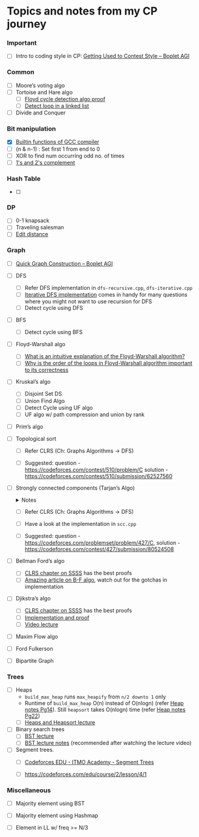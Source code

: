 # Topics and notes from my CP journey

### Important
- [ ] Intro to coding style in CP: [Getting Used to Contest Style – Boplet AGI](https://boplets.com/2019/07/10/getting-used-to-contest-style-for-beginners/)

### Common
- [ ] Moore’s voting algo
- [ ] Tortoise and Hare algo
  - [ ] [Floyd cycle detection algo proof](https://cs.stackexchange.com/a/90990/92327)
  - [ ] [Detect loop in a linked list](https://www.geeksforgeeks.org/detect-loop-in-a-linked-list/)
- [ ] Divide and Conquer

### Bit manipulation
- [x] [Builtin functions of GCC compiler](https://www.geeksforgeeks.org/builtin-functions-gcc-compiler/)
- [ ] (n & n-1) : Set first 1 from end to 0
- [ ] XOR to find num occurring odd no. of times
- [ ] [1's and 2's complement](https://www.geeksforgeeks.org/whats-difference-between-1s-complement-and-2s-complement/)

### Hash Table
- [ ] 

### DP
- [ ] 0-1 knapsack
- [ ] Traveling salesman
- [ ] [Edit distance](https://www.geeksforgeeks.org/edit-distance-dp-5/)

### Graph
- [ ] [Quick Graph Construction – Boplet AGI](https://boplets.com/2019/07/17/quick-graph-construction/)
- [ ] DFS
  - [ ] Refer DFS implementation in `dfs-recursive.cpp`, `dfs-iterative.cpp`
  - [ ] [Iterative DFS implementation](https://www.geeksforgeeks.org/iterative-depth-first-traversal/) comes in handy for many questions where you might not want to use recursion for DFS
  - [ ] Detect cycle using DFS
- [ ] BFS
  - [ ] Detect cycle using BFS
- [ ] Floyd-Warshall algo
  - [ ] [What is an intuitive explanation of the Floyd-Warshall algorithm?](https://www.quora.com/What-is-an-intuitive-explanation-of-the-Floyd-Warshall-algorithm)
  - [ ] [Why is the order of the loops in Floyd-Warshall algorithm important to its correctness](https://www.quora.com/Why-is-the-order-of-the-loops-in-Floyd-Warshall-algorithm-important-to-its-correctness)
- [ ] Kruskal’s algo
  - [ ] Disjoint Set DS
  - [ ] Union Find Algo
  - [ ] Detect Cycle using UF algo
  - [ ] UF algo w/ path compression and union by rank
- [ ] Prim’s algo
- [ ] Topological sort
  - [ ] Refer CLRS (Ch: Graphs Algorithms -> DFS)
  - [ ] Suggested: question - https://codeforces.com/contest/510/problem/C solution - https://codeforces.com/contest/510/submission/62527560


- [ ] Strongly connected components (Tarjan’s Algo)

  <details>
    <summary>Notes</summary>
    <ul>
      <li> If a node has even a single outgoing edge, then it cannot be the one finshing last during DFS. </li>
      <li> Equivalently, if a node has only incoming edges and you reverse all the edges, then it will be the first one to finish.  </li>
    </ul> 
  
  </details>

  - [ ] Refer CLRS (Ch: Graphs Algorithms -> DFS)
  - [ ] Have a look at the implementation in `scc.cpp`
  - [ ] Suggested: question - https://codeforces.com/problemset/problem/427/C, solution - https://codeforces.com/contest/427/submission/80524508


- [ ] Bellman Ford’s algo
  - [ ] [CLRS chapter on SSSS](https://edutechlearners.com/download/Introduction_to_algorithms-3rd%20Edition.pdf#page=664) has the best proofs
  - [ ] [Amazing article on B-F algo](https://cp-algorithms.com/graph/bellman_ford.html), watch out for the gotchas in implementation
- [ ] Djikstra’s algo
  - [ ] [CLRS chapter on SSSS](https://edutechlearners.com/download/Introduction_to_algorithms-3rd%20Edition.pdf#page=664) has the best proofs
  - [ ] [Implementation and proof](https://cp-algorithms.com/graph/dijkstra_sparse.html)
  - [ ] [Video lecture](https://www.youtube.com/watch?v=2E7MmKv0Y24&list=PLUl4u3cNGP61Oq3tWYp6V_F-5jb5L2iHb&index=17&t=0s)
- [ ] Maxim Flow algo
- [ ] Ford Fulkerson
- [ ] Bipartite Graph

### Trees
- [ ] Heaps
  - `build_max_heap` runs `max_heapify` from `n/2 downto 1` only
  - Runtime of `build_max_heap` O(n) instead of O(nlogn) (refer [Heap notes Pg14](https://ocw.mit.edu/courses/electrical-engineering-and-computer-science/6-006-introduction-to-algorithms-fall-2011/lecture-videos/MIT6_006F11_lec04.pdf#page=14)). Still `heapsort` takes O(nlogn) time (refer [Heap notes Pg22](https://ocw.mit.edu/courses/electrical-engineering-and-computer-science/6-006-introduction-to-algorithms-fall-2011/lecture-videos/MIT6_006F11_lec04.pdf#page=22))
  - [ ] [Heaps and Heapsort lecture](https://www.youtube.com/watch?v=B7hVxCmfPtM&list=PLUl4u3cNGP61Oq3tWYp6V_F-5jb5L2iHb&index=4)
- [ ] Binary search trees
  - [ ] [BST lecture](https://www.youtube.com/watch?v=9Jry5-82I68&list=PLUl4u3cNGP61Oq3tWYp6V_F-5jb5L2iHb&index=6&t=0s)
  - [ ] [BST lecture notes](https://ocw.mit.edu/courses/electrical-engineering-and-computer-science/6-006-introduction-to-algorithms-fall-2011/lecture-videos/MIT6_006F11_lec05.pdf) (recommended after watching the lecture video)
- [ ] Segment trees.
  - [ ] [Codeforces EDU - ITMO Academy - Segment Trees](https://codeforces.com/edu/course/2/lesson/4/1)
  - [ ] https://codeforces.com/edu/course/2/lesson/4/1



### Miscellaneous
- [ ] Majority element using BST
- [ ] Majority element using Hashmap
- [ ] Element in LL w/ freq >= N/3



